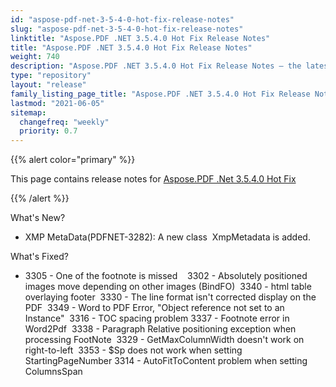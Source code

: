 ```yaml
---
id: "aspose-pdf-net-3-5-4-0-hot-fix-release-notes"
slug: "aspose-pdf-net-3-5-4-0-hot-fix-release-notes"
linktitle: "Aspose.PDF .NET 3.5.4.0 Hot Fix Release Notes"
title: "Aspose.PDF .NET 3.5.4.0 Hot Fix Release Notes"
weight: 740
description: "Aspose.PDF .NET 3.5.4.0 Hot Fix Release Notes – the latest updates and fixes."
type: "repository"
layout: "release"
family_listing_page_title: "Aspose.PDF .NET 3.5.4.0 Hot Fix Release Notes"
lastmod: "2021-06-05"
sitemap:
  changefreq: "weekly"
  priority: 0.7
---
```


{{% alert color="primary" %}}

This page contains release notes for [Aspose.PDF .Net 3.5.4.0 Hot Fix](https://releases.aspose.com/pdf/net/new-releases/aspose.pdf-.net-3.5.4.0-hot-fix/)

{{% /alert %}}

What's New?

- XMP MetaData(PDFNET-3282): A new class  XmpMetadata is added.

What's Fixed?

- 3305 - One of the footnote is missed   
  3302 - Absolutely positioned images move depending on other images (BindFO) 
  3340 - html table overlaying footer 
  3330 - The line format isn't corrected display on the PDF 
  3349 - Word to PDF Error, "Object reference not set to an Instance" 
  3316 - TOC spacing problem
  3337 - Footnote error in Word2Pdf 
  3338 - Paragraph Relative positioning exception when processing FootNote 
  3329 - GetMaxColumnWidth doesn't work on right-to-left 
  3353 - $Sp does not work when setting StartingPageNumber
  3314 - AutoFitToContent problem when setting ColumnsSpan
